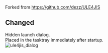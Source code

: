 Forked from https://github.com/dezz/ULE4JIS

## Changed

Hidden launch dialog.  
Placed in the tasktray immediately after startup.  
![ule4jis_dialog](https://github.com/kimi-soft/ULE4JIS/assets/96122944/b2e8c12c-b719-48b0-9d3f-b89532b4c10a)
